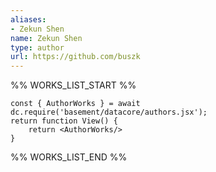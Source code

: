 ```yaml
---
aliases:
- Zekun Shen
name: Zekun Shen
type: author
url: https://github.com/buszk
---
```



%% WORKS_LIST_START %%

```datacorejsx
const { AuthorWorks } = await dc.require('basement/datacore/authors.jsx');
return function View() {
    return <AuthorWorks/>
}
```
%% WORKS_LIST_END %%